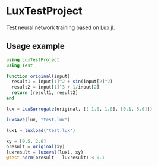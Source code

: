 LuxTestProject
=============

Test neural network training based on Lux.jl.


## Usage example

```julia
using LuxTestProject
using Test

function original(input)
  result1 = input[1]^2 + sin(input[2]^2)
  result2 = input[1]^3 + 1/input[2]
  return [result1, result2]
end

lux = LuxSurrogate(original, [[-1.0, 1.0], [0.1, 5.0]])

luxsave(lux, "test.lux")

lux1 = luxload("test.lux")

xy = [0.5, 2.0]
oresult = original(xy)
luxresult = luxeval(lux1, xy)
@test norm(oresult - luxresult) < 0.1
```
